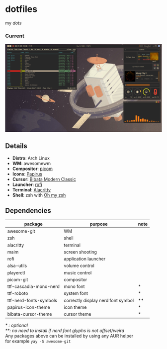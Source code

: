 # dotfiles
my _dots_
### Current
![free](screenshot/2024-05-04_13-00-37.png)

## Details
- **Distro**: Arch Linux
- **WM**: awesomewm
- **Compositor**: [picom](https://github.com/yshui/picom)
- **Icons**: [Papirus](https://github.com/PapirusDevelopmentTeam/papirus-icon-theme)
- **Cursor**: [Bibata Modern Classic](https://github.com/ful1e5/Bibata_Cursor)
- **Launcher**: [rofi](https://github.com/davatorium/rofi)
- **Terminal**: [Alacritty](https://github.com/alacritty/alacritty)
- **Shell**: zsh with [Oh my zsh](https://github.com/ohmyzsh/ohmyzsh)

## Dependencies
|package               |  purpose                         |note|
|----------------------|----------------------------------|----|
|awesome-git           |WM                                |    |
|zsh                   |shell                             |    |
|alacritty             |terminal                          |    |
|maim                  |screen shooting                   |    |
|rofi                  |application launcher              |    |
|alsa-utils            |volume control                    |    |
|playerctl             |music control                     |    |
|picom-git             |compositor                        |    |
|ttf-cascadia-mono-nerd|mono font                         |*   |
|ttf-roboto            |system font                       |*   |
|ttf-nerd-fonts-symbols|correctly display nerd font symbol|**  |
|papirus-icon-theme    |icon theme                        |*   |
|bibata-cursor-theme   |cursor theme                      |*   |

_* : optional_  
_**: no need to install if nerd font glyphs is not offset/weird_  
Any packages above can be installed by using any AUR helper  
for example `yay -S awesome-git`
